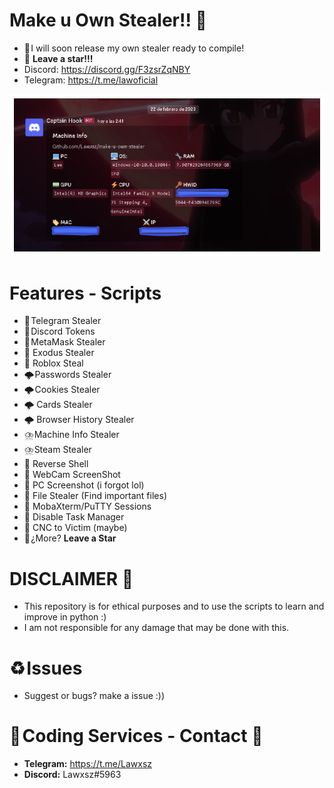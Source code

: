 # Make u Own Stealer!! 🚀
- 🎄 I will soon release my own stealer ready to compile!
- 🌟 **Leave a star!!!**
- Discord: https://discord.gg/F3zsrZqNBY
- Telegram: https://t.me/lawoficial

![machine-info](machine-info.png)

# Features - Scripts
- 🚀 Telegram Stealer 
- 🚀 Discord Tokens
- 🚀 MetaMask Stealer
- 🚀 Exodus Stealer
- 🚀 Roblox Steal
- 🌩️ Passwords Stealer
- 🌩️ Cookies Stealer
- 🌩️ Cards Stealer
- 🌩️ Browser History Stealer
- ⛈️ Machine Info Stealer
- ⛈️ Steam Stealer
- 🛑 Reverse Shell
- 🛑 WebCam ScreenShot
- 🛑 PC Screenshot (i forgot lol)
- 🛑 File Stealer (Find important files)
- 🛑 MobaXterm/PuTTY Sessions
- 🛑 Disable Task Manager
- 🛑 CNC to Victim (maybe)
- 🌟 ¿More? **Leave a Star**

# DISCLAIMER 📛 
- This repository is for ethical purposes and to use the scripts to learn and improve in python :)
- I am not responsible for any damage that may be done with this.

# ♻️ Issues
- Suggest or bugs? make a issue :)) 

# 🔰 Coding Services - Contact 🔰 
- **Telegram:** https://t.me/Lawxsz
- **Discord:** Lawxsz#5963
